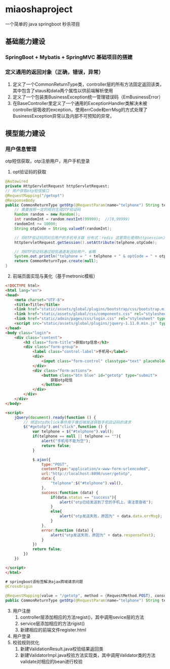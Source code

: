 # miaoshaproject
一个简单的 java springboot 秒杀项目

## 基础能力建设

### SpringBoot + Mybatis + SpringMVC 基础项目的搭建

### 定义通用的返回对象（正确，错误，异常）

1. 定义了一个CommonReturnType类，controller层的所有方法固定返回该类，其中包含了staus和data两个属性以供前端解析使用
2. 定义了一个包装类BusinessException统一管理错误码（EmBusinessError）
3. 在BaseController里定义了一个通用的ExceptionHandler类解决未被controller层吸收的exception，使用errCode和errMsg的方式处理了BusinessException异常以及内部不可预知的异常，

## 模型能力建设

### 用户信息管理

otp短信获取，otp注册用户，用户手机登录

1. opt验证码的获取

```java
@Autowired
private HttpServletRequest httpServletRequest;
// 用户获取otp短信接口
@RequestMapping("/getopt")
@ResponseBody
public CommonReturnType getOtp(@RequestParam(name="telphone") String telphone){
    // 需要按照一定的规则生成OTP验证码
    Random random = new Random();
    int randomInt = random.nextInt(99999);  //[0,99999)
    randomInt += 10000;
    String otpCode = String.valueOf(randomInt);

    // 将OTP验证码同对应用户的手机号关联 分布式：redis 这里简化使用httpsession方式绑定手机号与OTPCODE
    httpServletRequest.getSession().setAttribute(telphone,otpCode);

    // 将OTP验证码通过短信通道发送给用户，省略
    System.out.println("telphone = " + telphone + " & optCode = " + otpCode);
    return CommonReturnType.create(null);
}
```

2.  前端页面实现与美化（基于metronic模板）

```html
<!DOCTYPE html>
<html lang="en">
<head>
    <meta charset="UTF-8">
    <title>Title</title>
    <link href="static/assets/global/plugins/bootstrap/css/bootstrap.min.css" rel="stylesheet" type="text/css" />
    <link href="static/assets/global/css/components.css" rel="stylesheet" type="text/css" />
    <link href="static/admin/pages/css/login.css" rel="stylesheet" type="text/css" />
    <script src="static/assets/global/plugins/jquery-1.11.0.min.js" type="text/javascript"></script>
</head>
<body class="login">
    <div class="content">
        <h3 class="form-title">获取otp信息</h3>
        <div class="form-group">
            <label class="control-label">手机号</label>
            <div>
                <input class="form-control" classtype="text" placeholder="手机号" name="telphone" id="telphone"/>
            </div>
            <div class="form-actions">
                <button class="btn blue" id="getotp" type="submit">
                    获取otp短信
                </button>
            </div>
        </div>
    </div>
</body>

<script>
    jQuery(document).ready(function () {
        // 绑定otp的click事件用于像后端发送获取手机验证码的请求
        $("#getotp").on("click",function () {
            var telphone = $("#telphone").val();
            if(telphone == null || telphone == ""){
                alert("手机号不能为空");
                return false;
            }

            $.ajax({
                type:"POST",
                contentType:"application/x-www-form-urlencoded",
                url:"http://localhost:8090/user/getotp",
                data:{
                    "telphone":$("#telphone").val(),
                },
                success:function (data) {
                    if(data.status == "success"){
                        alert("otp已经发送到了您的手机上，请注意查收");
                    }
                    else{
                        alert("otp发送失败，原因为" + data.data.errMsg);
                    }
                },
                error:function (data) {
                    alert("otp发送失败，原因为" + data.responseText);
                }
            })
            return false;
        })
    })

</script>
</html>
```

```java
# springboot该标签解决ajax跨域请求问题
@CrossOrigin
    
@RequestMapping(value = "/getotp", method = {RequestMethod.POST}, consumes = {CONTENT_TYPE_FORMED})
public CommonReturnType getOtp(@RequestParam(name="telphone") String telphone)
```

3. 用户注册
   1. controller层添加相应的方法regist()，其中调用sevice层的方法
   2. service层添加相应的方法rigist()
   3. 新建相应的前端文件register.html
4. 用户登录
5. 校验规则优化
   1. 新建ValidationResult.java校验结果返回类
   2. 新建ValidatorImpl.java校验方法实现类，其中调用Validator类的方法validate对相应的bean进行校验